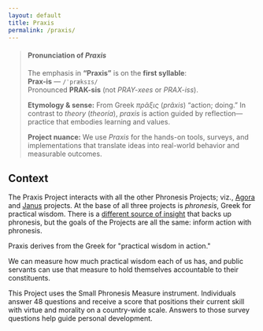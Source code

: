 ```yaml
---
layout: default
title: Praxis
permalink: /praxis/
---
```

<blockquote class="callout pronunciation">
  <h4>Pronunciation of <em>Praxis</em></h4>
  <p>
    The emphasis in <strong>“Praxis”</strong> is on the <strong>first syllable</strong>:<br>
    <strong>Prax-is</strong> — <code>/ˈpræksɪs/</code><br>
    Pronounced <strong>PRAK-sis</strong> (not <em>PRAY-xees</em> or <em>PRAX-iss</em>).
  </p>
  <p>
    <strong>Etymology &amp; sense:</strong> From Greek <em>πρᾶξις</em> (<em>prâxis</em>) “action; doing.”
    In contrast to <em>theory</em> (<em>theoría</em>), <em>praxis</em> is action guided by reflection—practice that
    embodies learning and values.
  </p>
  <p>
    <strong>Project nuance:</strong> We use <em>Praxis</em> for the hands-on tools, surveys, and
    implementations that translate ideas into real-world behavior and measurable outcomes.
  </p>
</blockquote>


## Context
The Praxis Project interacts with all the other Phronesis Projects; viz., [Agora](/agora/) and [Janus](/janus/) projects. At the base of all three projects is *phronesis*, Greek for practical wisdom. There is a [different source of insight](/theory/) that backs up phronesis, but the goals of the Projects are all the same: inform action with phronesis.

Praxis derives from the Greek for "practical wisdom in action."

We can measure how much practical wisdom each of us has, and public servants can use that measure to hold themselves accountable to their constituents.

This Project uses the Small Phronesis Measure instrument. Individuals answer 48 questions and receive a score that positions their current skill with virtue and morality on a country-wide scale. Answers to those survey questions help guide personal development.


